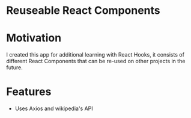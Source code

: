# Reuseable React Components

# Motivation
I created this app for additional learning with React Hooks, it consists of different React Components that can be re-used on other projects in the future. 

# Features

- Uses Axios and wikipedia's API